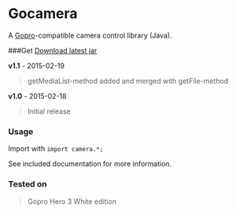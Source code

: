 # Gocamera
A [Gopro](http://www.gopro.com)-compatible camera control library (Java).

###Get
[Download latest jar](http://www.patasoft.se/zip/gocamera-v1.1.zip)

**v1.1** - 2015-02-19
>getMediaList-method added and merged with getFile-method

**v1.0** - 2015-02-18
>Initial release

### Usage
Import with `import camera.*;`

See included documentation for more information.

### Tested on
>Gopro Hero 3 White edition